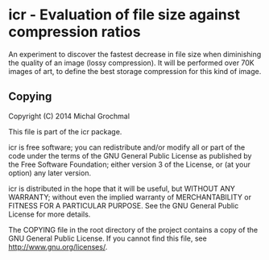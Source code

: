 icr - Evaluation of file size against compression ratios
========================================================

An experiment to discover the fastest decrease in file size when diminishing
the quality of an image (lossy compression).  It will be performed over 70K
images of art, to define the best storage compression for this kind of image.

Copying
-------

Copyright (C) 2014 Michal Grochmal

This file is part of the icr package.

icr is free software; you can redistribute and/or modify all or part of the
code under the terms of the GNU General Public License as published by the Free
Software Foundation; either version 3 of the License, or (at your option) any
later version.

icr is distributed in the hope that it will be useful, but WITHOUT ANY
WARRANTY; without even the implied warranty of MERCHANTABILITY or FITNESS FOR A
PARTICULAR PURPOSE. See the GNU General Public License for more details.

The COPYING file in the root directory of the project contains a copy of the
GNU General Public License. If you cannot find this file, see
<http://www.gnu.org/licenses/>.

